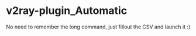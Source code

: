 # v2ray-plugin_Automatic
No need to remember the long command, just fillout the CSV and launch it :)
